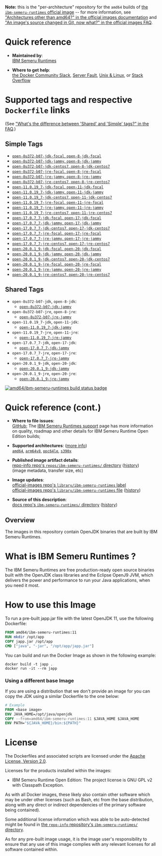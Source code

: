 <!--

********************************************************************************

WARNING:

    DO NOT EDIT "ibm-semeru-runtimes/README.md"

    IT IS AUTO-GENERATED

    (from the other files in "ibm-semeru-runtimes/" combined with a set of templates)

********************************************************************************

-->

**Note:** this is the "per-architecture" repository for the `amd64` builds of [the `ibm-semeru-runtimes` official image](https://hub.docker.com/_/ibm-semeru-runtimes) -- for more information, see ["Architectures other than amd64?" in the official images documentation](https://github.com/docker-library/official-images#architectures-other-than-amd64) and ["An image's source changed in Git, now what?" in the official images FAQ](https://github.com/docker-library/faq#an-images-source-changed-in-git-now-what).

# Quick reference

-	**Maintained by**:  
	[IBM Semeru Runtimes](https://github.com/ibmruntimes/semeru-containers)

-	**Where to get help**:  
	[the Docker Community Slack](https://dockr.ly/comm-slack), [Server Fault](https://serverfault.com/help/on-topic), [Unix & Linux](https://unix.stackexchange.com/help/on-topic), or [Stack Overflow](https://stackoverflow.com/help/on-topic)

# Supported tags and respective `Dockerfile` links

(See ["What's the difference between 'Shared' and 'Simple' tags?" in the FAQ](https://github.com/docker-library/faq#whats-the-difference-between-shared-and-simple-tags).)

## Simple Tags

-	[`open-8u372-b07-jdk-focal`, `open-8-jdk-focal`](https://github.com/ibmruntimes/semeru-containers/blob/ee3e910142ce63e8065c4528c59072d6f3292219/8/jdk/ubuntu/focal/Dockerfile.open.releases.full)
-	[`open-8u372-b07-jdk-jammy`, `open-8-jdk-jammy`](https://github.com/ibmruntimes/semeru-containers/blob/ee3e910142ce63e8065c4528c59072d6f3292219/8/jdk/ubuntu/jammy/Dockerfile.open.releases.full)
-	[`open-8u372-b07-jdk-centos7`, `open-8-jdk-centos7`](https://github.com/ibmruntimes/semeru-containers/blob/ee3e910142ce63e8065c4528c59072d6f3292219/8/jdk/centos/Dockerfile.open.releases.full)
-	[`open-8u372-b07-jre-focal`, `open-8-jre-focal`](https://github.com/ibmruntimes/semeru-containers/blob/ee3e910142ce63e8065c4528c59072d6f3292219/8/jre/ubuntu/focal/Dockerfile.open.releases.full)
-	[`open-8u372-b07-jre-jammy`, `open-8-jre-jammy`](https://github.com/ibmruntimes/semeru-containers/blob/ee3e910142ce63e8065c4528c59072d6f3292219/8/jre/ubuntu/jammy/Dockerfile.open.releases.full)
-	[`open-8u372-b07-jre-centos7`, `open-8-jre-centos7`](https://github.com/ibmruntimes/semeru-containers/blob/ee3e910142ce63e8065c4528c59072d6f3292219/8/jre/centos/Dockerfile.open.releases.full)
-	[`open-11.0.19_7-jdk-focal`, `open-11-jdk-focal`](https://github.com/ibmruntimes/semeru-containers/blob/ee3e910142ce63e8065c4528c59072d6f3292219/11/jdk/ubuntu/focal/Dockerfile.open.releases.full)
-	[`open-11.0.19_7-jdk-jammy`, `open-11-jdk-jammy`](https://github.com/ibmruntimes/semeru-containers/blob/ee3e910142ce63e8065c4528c59072d6f3292219/11/jdk/ubuntu/jammy/Dockerfile.open.releases.full)
-	[`open-11.0.19_7-jdk-centos7`, `open-11-jdk-centos7`](https://github.com/ibmruntimes/semeru-containers/blob/ee3e910142ce63e8065c4528c59072d6f3292219/11/jdk/centos/Dockerfile.open.releases.full)
-	[`open-11.0.19_7-jre-focal`, `open-11-jre-focal`](https://github.com/ibmruntimes/semeru-containers/blob/ee3e910142ce63e8065c4528c59072d6f3292219/11/jre/ubuntu/focal/Dockerfile.open.releases.full)
-	[`open-11.0.19_7-jre-jammy`, `open-11-jre-jammy`](https://github.com/ibmruntimes/semeru-containers/blob/ee3e910142ce63e8065c4528c59072d6f3292219/11/jre/ubuntu/jammy/Dockerfile.open.releases.full)
-	[`open-11.0.19_7-jre-centos7`, `open-11-jre-centos7`](https://github.com/ibmruntimes/semeru-containers/blob/ee3e910142ce63e8065c4528c59072d6f3292219/11/jre/centos/Dockerfile.open.releases.full)
-	[`open-17.0.7_7-jdk-focal`, `open-17-jdk-focal`](https://github.com/ibmruntimes/semeru-containers/blob/ee3e910142ce63e8065c4528c59072d6f3292219/17/jdk/ubuntu/focal/Dockerfile.open.releases.full)
-	[`open-17.0.7_7-jdk-jammy`, `open-17-jdk-jammy`](https://github.com/ibmruntimes/semeru-containers/blob/ee3e910142ce63e8065c4528c59072d6f3292219/17/jdk/ubuntu/jammy/Dockerfile.open.releases.full)
-	[`open-17.0.7_7-jdk-centos7`, `open-17-jdk-centos7`](https://github.com/ibmruntimes/semeru-containers/blob/ee3e910142ce63e8065c4528c59072d6f3292219/17/jdk/centos/Dockerfile.open.releases.full)
-	[`open-17.0.7_7-jre-focal`, `open-17-jre-focal`](https://github.com/ibmruntimes/semeru-containers/blob/ee3e910142ce63e8065c4528c59072d6f3292219/17/jre/ubuntu/focal/Dockerfile.open.releases.full)
-	[`open-17.0.7_7-jre-jammy`, `open-17-jre-jammy`](https://github.com/ibmruntimes/semeru-containers/blob/ee3e910142ce63e8065c4528c59072d6f3292219/17/jre/ubuntu/jammy/Dockerfile.open.releases.full)
-	[`open-17.0.7_7-jre-centos7`, `open-17-jre-centos7`](https://github.com/ibmruntimes/semeru-containers/blob/ee3e910142ce63e8065c4528c59072d6f3292219/17/jre/centos/Dockerfile.open.releases.full)
-	[`open-20.0.1_9-jdk-focal`, `open-20-jdk-focal`](https://github.com/ibmruntimes/semeru-containers/blob/ee3e910142ce63e8065c4528c59072d6f3292219/20/jdk/ubuntu/focal/Dockerfile.open.releases.full)
-	[`open-20.0.1_9-jdk-jammy`, `open-20-jdk-jammy`](https://github.com/ibmruntimes/semeru-containers/blob/ee3e910142ce63e8065c4528c59072d6f3292219/20/jdk/ubuntu/jammy/Dockerfile.open.releases.full)
-	[`open-20.0.1_9-jdk-centos7`, `open-20-jdk-centos7`](https://github.com/ibmruntimes/semeru-containers/blob/ee3e910142ce63e8065c4528c59072d6f3292219/20/jdk/centos/Dockerfile.open.releases.full)
-	[`open-20.0.1_9-jre-focal`, `open-20-jre-focal`](https://github.com/ibmruntimes/semeru-containers/blob/ee3e910142ce63e8065c4528c59072d6f3292219/20/jre/ubuntu/focal/Dockerfile.open.releases.full)
-	[`open-20.0.1_9-jre-jammy`, `open-20-jre-jammy`](https://github.com/ibmruntimes/semeru-containers/blob/ee3e910142ce63e8065c4528c59072d6f3292219/20/jre/ubuntu/jammy/Dockerfile.open.releases.full)
-	[`open-20.0.1_9-jre-centos7`, `open-20-jre-centos7`](https://github.com/ibmruntimes/semeru-containers/blob/ee3e910142ce63e8065c4528c59072d6f3292219/20/jre/centos/Dockerfile.open.releases.full)

## Shared Tags

-	`open-8u372-b07-jdk`, `open-8-jdk`:
	-	[`open-8u372-b07-jdk-jammy`](https://github.com/ibmruntimes/semeru-containers/blob/ee3e910142ce63e8065c4528c59072d6f3292219/8/jdk/ubuntu/jammy/Dockerfile.open.releases.full)
-	`open-8u372-b07-jre`, `open-8-jre`:
	-	[`open-8u372-b07-jre-jammy`](https://github.com/ibmruntimes/semeru-containers/blob/ee3e910142ce63e8065c4528c59072d6f3292219/8/jre/ubuntu/jammy/Dockerfile.open.releases.full)
-	`open-11.0.19_7-jdk`, `open-11-jdk`:
	-	[`open-11.0.19_7-jdk-jammy`](https://github.com/ibmruntimes/semeru-containers/blob/ee3e910142ce63e8065c4528c59072d6f3292219/11/jdk/ubuntu/jammy/Dockerfile.open.releases.full)
-	`open-11.0.19_7-jre`, `open-11-jre`:
	-	[`open-11.0.19_7-jre-jammy`](https://github.com/ibmruntimes/semeru-containers/blob/ee3e910142ce63e8065c4528c59072d6f3292219/11/jre/ubuntu/jammy/Dockerfile.open.releases.full)
-	`open-17.0.7_7-jdk`, `open-17-jdk`:
	-	[`open-17.0.7_7-jdk-jammy`](https://github.com/ibmruntimes/semeru-containers/blob/ee3e910142ce63e8065c4528c59072d6f3292219/17/jdk/ubuntu/jammy/Dockerfile.open.releases.full)
-	`open-17.0.7_7-jre`, `open-17-jre`:
	-	[`open-17.0.7_7-jre-jammy`](https://github.com/ibmruntimes/semeru-containers/blob/ee3e910142ce63e8065c4528c59072d6f3292219/17/jre/ubuntu/jammy/Dockerfile.open.releases.full)
-	`open-20.0.1_9-jdk`, `open-20-jdk`:
	-	[`open-20.0.1_9-jdk-jammy`](https://github.com/ibmruntimes/semeru-containers/blob/ee3e910142ce63e8065c4528c59072d6f3292219/20/jdk/ubuntu/jammy/Dockerfile.open.releases.full)
-	`open-20.0.1_9-jre`, `open-20-jre`:
	-	[`open-20.0.1_9-jre-jammy`](https://github.com/ibmruntimes/semeru-containers/blob/ee3e910142ce63e8065c4528c59072d6f3292219/20/jre/ubuntu/jammy/Dockerfile.open.releases.full)

[![amd64/ibm-semeru-runtimes build status badge](https://img.shields.io/jenkins/s/https/doi-janky.infosiftr.net/job/multiarch/job/amd64/job/ibm-semeru-runtimes.svg?label=amd64/ibm-semeru-runtimes%20%20build%20job)](https://doi-janky.infosiftr.net/job/multiarch/job/amd64/job/ibm-semeru-runtimes/)

# Quick reference (cont.)

-	**Where to file issues**:  
	[GitHub](https://github.com/ibmruntimes/Semeru-Runtimes/issues); The [IBM Semeru Runtimes support](https://ibm.com/semeru-runtimes) page has more information on quality, roadmap and other details for IBM Semeru Runtime Open Edition builds;

-	**Supported architectures**: ([more info](https://github.com/docker-library/official-images#architectures-other-than-amd64))  
	[`amd64`](https://hub.docker.com/r/amd64/ibm-semeru-runtimes/), [`arm64v8`](https://hub.docker.com/r/arm64v8/ibm-semeru-runtimes/), [`ppc64le`](https://hub.docker.com/r/ppc64le/ibm-semeru-runtimes/), [`s390x`](https://hub.docker.com/r/s390x/ibm-semeru-runtimes/)

-	**Published image artifact details**:  
	[repo-info repo's `repos/ibm-semeru-runtimes/` directory](https://github.com/docker-library/repo-info/blob/master/repos/ibm-semeru-runtimes) ([history](https://github.com/docker-library/repo-info/commits/master/repos/ibm-semeru-runtimes))  
	(image metadata, transfer size, etc)

-	**Image updates**:  
	[official-images repo's `library/ibm-semeru-runtimes` label](https://github.com/docker-library/official-images/issues?q=label%3Alibrary%2Fibm-semeru-runtimes)  
	[official-images repo's `library/ibm-semeru-runtimes` file](https://github.com/docker-library/official-images/blob/master/library/ibm-semeru-runtimes) ([history](https://github.com/docker-library/official-images/commits/master/library/ibm-semeru-runtimes))

-	**Source of this description**:  
	[docs repo's `ibm-semeru-runtimes/` directory](https://github.com/docker-library/docs/tree/master/ibm-semeru-runtimes) ([history](https://github.com/docker-library/docs/commits/master/ibm-semeru-runtimes))

## Overview

The images in this repository contain OpenJDK binaries that are built by IBM Semeru Runtimes.

# What is IBM Semeru Runtimes ?

The IBM Semeru Runtimes are free production-ready open source binaries built with the OpenJDK class libraries and the Eclipse OpenJ9 JVM, which delivers the power and performance to run your Java applications, when you need it most.

# How to use this Image

To run a pre-built japp.jar file with the latest OpenJDK 11, use the following Dockerfile:

```dockerfile
FROM amd64/ibm-semeru-runtimes:11
RUN mkdir /opt/app
COPY japp.jar /opt/app
CMD ["java", "-jar", "/opt/app/japp.jar"]
```

You can build and run the Docker Image as shown in the following example:

```console
docker build -t japp .
docker run -it --rm japp
```

### Using a different base Image

If you are using a distribution that we don't provide an image for you can copy the JDK using a similar Dockerfile to the one below:

```dockerfile
# Example
FROM <base image>
ENV JAVA_HOME=/opt/java/openjdk
COPY --from=amd64/ibm-semeru-runtimes:11 $JAVA_HOME $JAVA_HOME
ENV PATH="${JAVA_HOME}/bin:${PATH}"
```

# License

The Dockerfiles and associated scripts are licensed under the [Apache License, Version 2.0](http://www.apache.org/licenses/LICENSE-2.0.html).

Licenses for the products installed within the images:

-	IBM Semeru Runtime Open Edition: The project license is GNU GPL v2 with Classpath Exception.

As with all Docker images, these likely also contain other software which may be under other licenses (such as Bash, etc from the base distribution, along with any direct or indirect dependencies of the primary software being contained).

Some additional license information which was able to be auto-detected might be found in [the `repo-info` repository's `ibm-semeru-runtimes/` directory](https://github.com/docker-library/repo-info/tree/master/repos/ibm-semeru-runtimes).

As for any pre-built image usage, it is the image user's responsibility to ensure that any use of this image complies with any relevant licenses for all software contained within.

